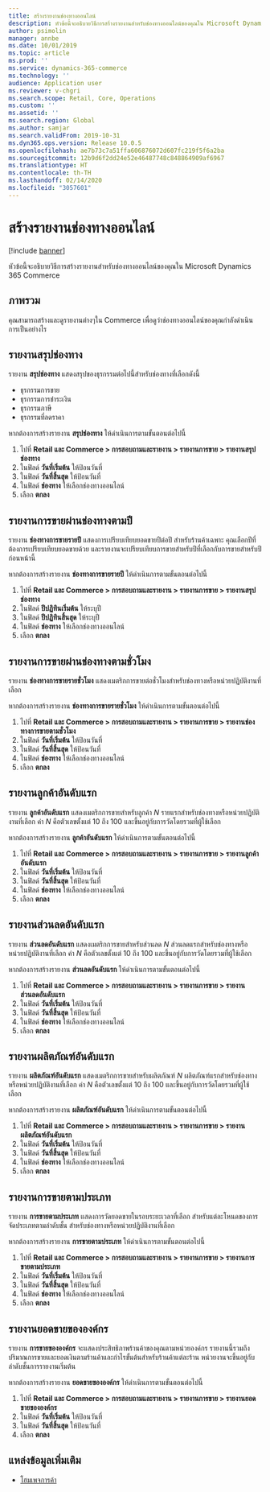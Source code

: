 ```yaml
---
title: สร้างรายงานช่องทางออนไลน์
description: หัวข้อนี้จะอธิบายวิธีการสร้างรายงานสำหรับช่องทางออนไลน์ของคุณใน Microsoft Dynamics 365 Commerce
author: psimolin
manager: annbe
ms.date: 10/01/2019
ms.topic: article
ms.prod: ''
ms.service: dynamics-365-commerce
ms.technology: ''
audience: Application user
ms.reviewer: v-chgri
ms.search.scope: Retail, Core, Operations
ms.custom: ''
ms.assetid: ''
ms.search.region: Global
ms.author: samjar
ms.search.validFrom: 2019-10-31
ms.dyn365.ops.version: Release 10.0.5
ms.openlocfilehash: ae7b73c7a51ffa606876072d607fc219f5f6a2ba
ms.sourcegitcommit: 12b9d6f2dd24e52e46487748c848864909af6967
ms.translationtype: HT
ms.contentlocale: th-TH
ms.lasthandoff: 02/14/2020
ms.locfileid: "3057601"
---
```

# <a name="generate-online-channel-reports"></a>สร้างรายงานช่องทางออนไลน์


[!include [banner](includes/banner.md)]

หัวข้อนี้จะอธิบายวิธีการสร้างรายงานสำหรับช่องทางออนไลน์ของคุณใน Microsoft Dynamics 365 Commerce

## <a name="overview"></a>ภาพรวม

คุณสามารถสร้างและดูรายงานต่างๆใน Commerce เพื่อดูว่าช่องทางออนไลน์ของคุณกำลังดำเนินการเป็นอย่างไร

## <a name="channel-summary-report"></a>รายงานสรุปช่องทาง

รายงาน **สรุปช่องทาง** แสดงสรุปของธุรกรรมต่อไปนี้สำหรับช่องทางที่เลือกดังนี้

- ธุรกรรมการขาย
- ธุรกรรมการชำระเงิน
- ธุรกรรมภาษี
- ธุรกรรมที่ลดราคา

หากต้องการสร้างรายงาน **สรุปช่องทาง** ให้ดำเนินการตามขั้นตอนต่อไปนี้

1. ไปที่ **Retail และ Commerce \> การสอบถามและรายงาน \> รายงานการขาย \> รายงานสรุปช่องทาง**
1. ในฟิลด์ **วันที่เริ่มต้น** ให้ป้อนวันที่
1. ในฟิลด์ **วันที่สิ้นสุด** ให้ป้อนวันที่
1. ในฟิลด์ **ช่องทาง** ให้เลือกช่องทางออนไลน์
1. เลือก **ตกลง**
 
## <a name="channel-sales-by-year-report"></a>รายงานการขายผ่านช่องทางตามปี 

รายงาน **ช่องทางการขายรายปี** แสดงการเปรียบเทียบยอดขายปีต่อปี สำหรับร้านค้าเฉพาะ คุณเลือกปีที่ต้องการเปรียบเทียบยอดขายด้วย และรายงานจะเปรียบเทียบการขายสำหรับปีที่เลือกกับการขายสำหรับปีก่อนหน้านี้

หากต้องการสร้างรายงาน **ช่องทางการขายรายปี** ให้ดำเนินการตามขั้นตอนต่อไปนี้

1. ไปที่ **Retail และ Commerce \> การสอบถามและรายงาน \> รายงานการขาย \> รายงานสรุปช่องทาง**
1. ในฟิลด์ **ปีปฏิทินเริ่มต้น** ให้ระบุปี
1. ในฟิลด์ **ปีปฏิทินสิ้นสุด** ให้ระบุปี
1. ในฟิลด์ **ช่องทาง** ให้เลือกช่องทางออนไลน์
1. เลือก **ตกลง**

## <a name="channel-sales-by-hour-report"></a>รายงานการขายผ่านช่องทางตามชั่วโมง

รายงาน **ช่องทางการขายรายชั่วโมง** แสดงเมตริกการขายต่อชั่วโมงสำหรับช่องทางหรือหน่วยปฏิบัติงานที่เลือก

หากต้องการสร้างรายงาน **ช่องทางการขายรายชั่วโมง** ให้ดำเนินการตามขั้นตอนต่อไปนี้

1. ไปที่ **Retail และ Commerce \> การสอบถามและรายงาน \> รายงานการขาย \> รายงานช่องทางการขายตามชั่วโมง**
1. ในฟิลด์ **วันที่เริ่มต้น** ให้ป้อนวันที่
1. ในฟิลด์ **วันที่สิ้นสุด** ให้ป้อนวันที่
1. ในฟิลด์ **ช่องทาง** ให้เลือกช่องทางออนไลน์
1. เลือก **ตกลง**

## <a name="top-customers-report"></a>รายงานลูกค้าอันดับแรก

รายงาน **ลูกค้าอันดับแรก** แสดงเมตริกการขายสำหรับลูกค้า *N* รายแรกสำหรับช่องทางหรือหน่วยปฏิบัติงานที่เลือก ค่า *N* คือตัวเลขตั้งแต่ 10 ถึง 100 และขึ้นอยู่กับการวัดโดยรวมที่ผู้ใช้เลือก

หากต้องการสร้างรายงาน **ลูกค้าอันดับแรก** ให้ดำเนินการตามขั้นตอนต่อไปนี้

1. ไปที่ **Retail และ Commerce \> การสอบถามและรายงาน \> รายงานการขาย \> รายงานลูกค้าอันดับแรก**
1. ในฟิลด์ **วันที่เริ่มต้น** ให้ป้อนวันที่
1. ในฟิลด์ **วันที่สิ้นสุด** ให้ป้อนวันที่
1. ในฟิลด์ **ช่องทาง** ให้เลือกช่องทางออนไลน์
1. เลือก **ตกลง**

## <a name="top-discounts-report"></a>รายงานส่วนลดอันดับแรก

รายงาน **ส่วนลดอันดับแรก** แสดงเมตริกการขายสำหรับส่วนลด *N* ส่วนลดแรกสำหรับช่องทางหรือหน่วยปฏิบัติงานที่เลือก ค่า *N* คือตัวเลขตั้งแต่ 10 ถึง 100 และขึ้นอยู่กับการวัดโดยรวมที่ผู้ใช้เลือก

หากต้องการสร้างรายงาน **ส่วนลดอันดับแรก** ให้ดำเนินการตามขั้นตอนต่อไปนี้

1. ไปที่ **Retail และ Commerce \> การสอบถามและรายงาน \> รายงานการขาย \> รายงานส่วนลดอันดับแรก**
1. ในฟิลด์ **วันที่เริ่มต้น** ให้ป้อนวันที่
1. ในฟิลด์ **วันที่สิ้นสุด** ให้ป้อนวันที่
1. ในฟิลด์ **ช่องทาง** ให้เลือกช่องทางออนไลน์
1. เลือก **ตกลง**

## <a name="top-products-report"></a>รายงานผลิตภัณฑ์อันดับแรก

รายงาน **ผลิตภัณฑ์อันดับแรก** แสดงเมตริกการขายสำหรับผลิตภัณฑ์ *N* ผลิตภัณฑ์แรกสำหรับช่องทางหรือหน่วยปฏิบัติงานที่เลือก ค่า *N* คือตัวเลขตั้งแต่ 10 ถึง 100 และขึ้นอยู่กับการวัดโดยรวมที่ผู้ใช้เลือก

หากต้องการสร้างรายงาน **ผลิตภัณฑ์อันดับแรก** ให้ดำเนินการตามขั้นตอนต่อไปนี้

1. ไปที่ **Retail และ Commerce \> การสอบถามและรายงาน \> รายงานการขาย \> รายงานผลิตภัณฑ์อันดับแรก**
1. ในฟิลด์ **วันที่เริ่มต้น** ให้ป้อนวันที่
1. ในฟิลด์ **วันที่สิ้นสุด** ให้ป้อนวันที่
1. ในฟิลด์ **ช่องทาง** ให้เลือกช่องทางออนไลน์
1. เลือก **ตกลง**

## <a name="category-sales-report"></a>รายงานการขายตามประเภท

รายงาน **การขายตามประเภท** แสดงการวัดยอดขายในรอบระยะเวลาที่เลือก สำหรับแต่ละโหนดของการจัดประเภทตามลำดับชั้น สำหรับช่องทางหรือหน่วยปฏิบัติงานที่เลือก

หากต้องการสร้างรายงาน **การขายตามประเภท** ให้ดำเนินการตามขั้นตอนต่อไปนี้

1. ไปที่ **Retail และ Commerce \> การสอบถามและรายงาน \> รายงานการขาย \> รายงานการขายตามประเภท**
1. ในฟิลด์ **วันที่เริ่มต้น** ให้ป้อนวันที่
1. ในฟิลด์ **วันที่สิ้นสุด** ให้ป้อนวันที่
1. ในฟิลด์ **ช่องทาง** ให้เลือกช่องทางออนไลน์
1. เลือก **ตกลง**

## <a name="organization-sales-report"></a>รายงานยอดขายขององค์กร

รายงาน **การขายขององค์กร** จะแสดงประสิทธิภาพร้านค้าของคุณตามหน่วยองค์กร รายงานนี้รวมถึงปริมาณการขายและยอดเงินตามร้านค้าและกำไรขั้นต้นสำหรับร้านค้าแต่ละร้าน หน่วยงานจะขึ้นอยู่กับลำดับชั้นการรายงานเริ่มต้น

หากต้องการสร้างรายงาน **ยอดขายขององค์กร** ให้ดำเนินการตามขั้นตอนต่อไปนี้

1. ไปที่ **Retail และ Commerce \> การสอบถามและรายงาน \> รายงานการขาย \> รายงานยอดขายขององค์กร**
1. ในฟิลด์ **วันที่เริ่มต้น** ให้ป้อนวันที่
1. ในฟิลด์ **วันที่สิ้นสุด** ให้ป้อนวันที่
1. เลือก **ตกลง**

## <a name="additional-resources"></a>แหล่งข้อมูลเพิ่มเติม

- [โฮมเพจการค้า](../retail/index.md)
